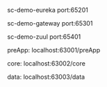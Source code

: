sc-demo-eureka    port:65201

sc-demo-gateway   port:65301

sc-demo-zuul      port:65401

preApp: localhost:63001/preApp

core: localhost:63002/core

data: localhost:63003/data